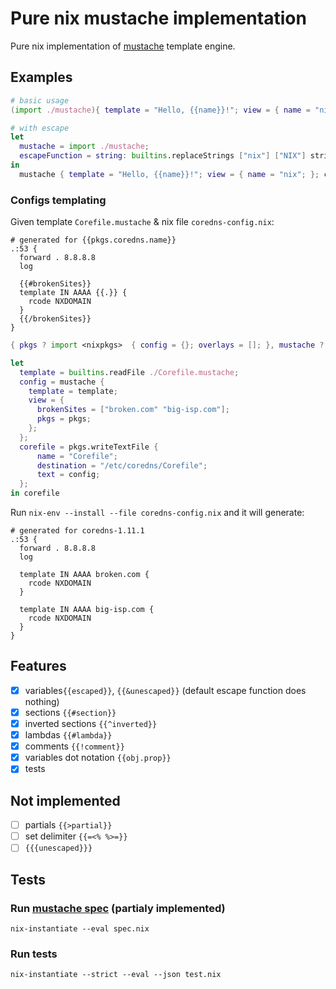
# Pure nix mustache implementation
Pure nix implementation of [mustache](https://mustache.github.io/) template engine.

## Examples

``` nix
# basic usage
(import ./mustache){ template = "Hello, {{name}}!"; view = { name = "nix"; }; }

# with escape
let
  mustache = import ./mustache;
  escapeFunction = string: builtins.replaceStrings ["nix"] ["NIX"] string;
in
  mustache { template = "Hello, {{name}}!"; view = { name = "nix"; }; config = { inherit escapeFunction; }; }
```

### Configs templating

Given template `Corefile.mustache` & nix file `coredns-config.nix`:

```
# generated for {{pkgs.coredns.name}}
.:53 {
  forward . 8.8.8.8
  log
  
  {{#brokenSites}}
  template IN AAAA {{.}} {
    rcode NXDOMAIN
  }
  {{/brokenSites}}
}
```

``` nix
{ pkgs ? import <nixpkgs>  { config = {}; overlays = []; }, mustache ? import ./mustache }:

let
  template = builtins.readFile ./Corefile.mustache;
  config = mustache {
    template = template;
    view = {
      brokenSites = ["broken.com" "big-isp.com"];
      pkgs = pkgs;
    };
  };
  corefile = pkgs.writeTextFile {
      name = "Corefile";
      destination = "/etc/coredns/Corefile";
      text = config;
  };
in corefile
```

Run `nix-env --install --file coredns-config.nix` and it will generate:

```
# generated for coredns-1.11.1
.:53 {
  forward . 8.8.8.8
  log

  template IN AAAA broken.com {
    rcode NXDOMAIN
  }

  template IN AAAA big-isp.com {
    rcode NXDOMAIN
  }
}
```

## Features
- [x] variables`{{escaped}}`, `{{&unescaped}}` (default escape function does nothing)
- [x] sections `{{#section}}`
- [x] inverted sections `{{^inverted}}`
- [x] lambdas `{{#lambda}}`
- [x] comments `{{!comment}}`
- [x] variables dot notation `{{obj.prop}}`
- [x] tests

## Not implemented
- [ ] partials `{{>partial}}`
- [ ] set delimiter `{{=<% %>=}}`
- [ ] `{{{unescaped}}}`

## Tests
### Run [mustache spec](https://github.com/mustache/spec) (partialy implemented)

    nix-instantiate --eval spec.nix
    
### Run tests

    nix-instantiate --strict --eval --json test.nix